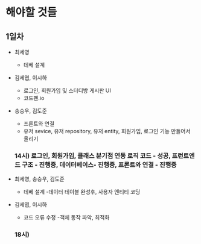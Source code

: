 # 해야할 것들

## 1일차

- 최세영
    - 데베 설계
- 김세엽, 이시하
    - 로그인, 회원가입 및 스터디방 게시판 UI
    - 코드펜.io
- 송승우, 김도준
    - 프론트와 연결
    - 유저 sevice, 유저 repository, 유저 entity, 회원가입, 로그인 기능 만들어서 올리기
 
  ### 14시) 로그인, 회원가입, 클래스 분기점 연동 로직 코드 - 성공, 프런트엔드 구조 - 진행중, 데이터베이스- 진행중, 프론트와 연결 - 진행중

- 최세영, 송승우, 김도준
    - 데베 설계
        -데이터 테이블 완성후, 사용자 엔티티 코딩
- 김세엽, 이시하
    - 코드 오류 수정
        -객체 동작 파악, 최적화

   ### 18시) 
